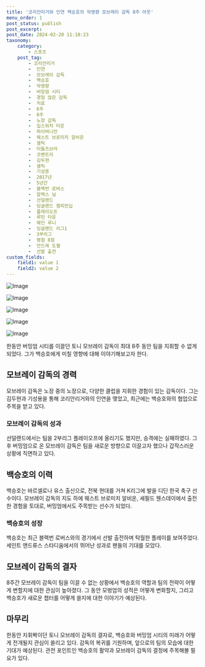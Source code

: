 ```yaml
---
title: '코리안리거와 인연 백승호의 악영향 모브레이 감독 8주 아웃'
menu_order: 1
post_status: publish
post_excerpt: 
post_date: 2024-02-20 11:18:23
taxonomy:
    category:
        - 스포츠
    post_tag:
        - 코리안리거
        -  인연
        -  모브레이 감독
        -  백승호
        -  악영향
        -  버밍엄 시티
        -  경험 많은 감독
        -  치료
        -  6주
        -  8주
        -  노장 감독
        -  입스위치 타운
        -  하이버니언
        -  웨스트 브로미치 알비온
        -  셀틱
        -  미들즈브러
        -  코벤트리
        -  김두현
        -  셀틱
        -  기성용
        -  2017년
        -  5년간
        -  블랙번 로버스
        -  알렉스 닐
        -  선덜랜드
        -  잉글랜드 챔피언십
        -  플레이오프
        -  루턴 타운
        -  웨인 루니
        -  잉글랜드 리그1
        -  3부리그
        -  평점 8점
        -  안드레 도젤
        -  선발 출전
custom_fields:
    field1: value 1
    field2: value 2
---
```


![Image](https://imgnews.pstatic.net/image/413/2024/02/20/0000172850_001_20240220050101371.jpg?type=w647)

![Image](https://imgnews.pstatic.net/image/413/2024/02/20/0000172850_002_20240220050101395.jpg?type=w647)

![Image](https://imgnews.pstatic.net/image/413/2024/02/20/0000172850_003_20240220050101403.jpg?type=w647)

![Image](https://imgnews.pstatic.net/image/413/2024/02/20/0000172850_005_20240220050101419.jpg?type=w647)

![Image](https://imgnews.pstatic.net/image/413/2024/02/20/0000172850_004_20240220050101411.jpg?type=w647)

한동안 버밍엄 시티를 이끌던 토니 모브레이 감독이 최대 8주 동안 팀을 지휘할 수 없게 되었다. 그가 백승호에게 미칠 영향에 대해 이야기해보고자 한다.
## 모브레이 감독의 경력
모브레이 감독은 노장 중의 노장으로, 다양한 클럽을 지휘한 경험이 있는 감독이다. 그는 김두현과 기성용을 통해 코리안리거와의 인연을 맺었고, 최근에는 백승호와의 협업으로 주목을 받고 있다.
### 모브레이 감독의 성과
선덜랜드에서는 팀을 2부리그 플레이오프에 올리기도 했지만, 승격에는 실패하였다. 그 후 버밍엄으로 온 모브레이 감독은 팀을 새로운 방향으로 이끌고자 했으나 갑작스러운 상황에 직면하고 있다.
## 백승호의 이력
백승호는 바르셀로나 유스 출신으로, 전북 현대를 거쳐 K리그에 발을 디딘 한국 축구 선수이다. 모브레이 감독의 지도 하에 웨스트 브로미치 알비온, 셰필드 웬스데이에서 출전한 경험을 토대로, 버밍엄에서도 주목받는 선수가 되었다.
### 백승호의 성장
백승호는 최근 블랙번 로버스와의 경기에서 선발 출전하며 탁월한 플레이를 보여주었다. 세인트 앤드류스 스타디움에서의 뛰어난 성과로 팬들의 기대를 모았다.
## 모브레이 감독의 결자
8주간 모브레이 감독이 팀을 이끌 수 없는 상황에서 백승호의 역할과 팀의 전략이 어떻게 변할지에 대한 관심이 높아졌다. 그 동안 모벙엄의 성적은 어떻게 변화할지, 그리고 백승호가 새로운 챕터를 어떻게 쓸지에 대한 이야기가 예상된다.
## 마무리
한동안 지휘봑이던 토니 모브레이 감독의 결자로, 백승호와 버밍엄 시티의 미래가 어떻게 전개될지 관심이 쏠리고 있다. 감독의 복귀를 기원하며, 앞으로의 팀의 모습에 대한 기대가 예상된다. 관전 포인트인 백승호의 활약과 모브레이 감독의 결정에 주목해볼 필요가 있다.
